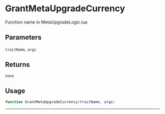 # GrantMetaUpgradeCurrency
Function name in MetaUpgradeLogic.lua
## Parameters
`traitName`, `args`
## Returns
`none`
## Usage
```lua
function GrantMetaUpgradeCurrency(traitName, args)
```
---
